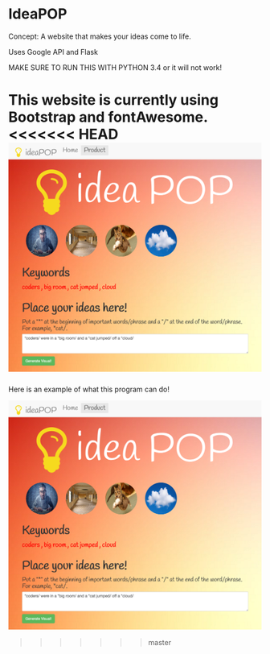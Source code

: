 # IdeaPOP
Concept: A website that makes your ideas come to life.

Uses Google API and Flask

MAKE SURE TO RUN THIS WITH PYTHON  3.4 or it will not work!

This website is currently using Bootstrap and fontAwesome.
<<<<<<< HEAD
![alt tag](screenshots/ideaPOPExample.png "Here is an example of what this program can do!")
=======

Here is an example of what this program can do!

![alt tag](screenshots/ideaPOPExample.png "ideaPOPScreenshot Image")
>>>>>>> master
